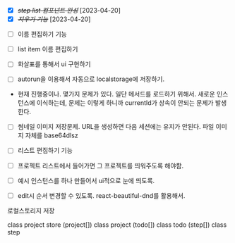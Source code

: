 - [x] ~~_step list 컴포넌트 완성_~~ [2023-04-20]
- [x] ~~_지우기 기능_~~ [2023-04-20]

* [ ] 이름 편집하기 기능
* [ ] list item 이름 편집하기
* [ ] 화살표를 통해서 ui 구현하기

* [ ] autorun을 이용해서 자동으로 localstorage에 저장하기.

- 현재 진행중이나. 몇가지 문제가 있다.
  일단 메서드를 로드하기 위해서. 새로운 인스턴스에 이식하는데,
  문제는 이렇게 하니까 currentId가 상속이 안되는 문제가 발생한다.

* [ ] 썸네일 이미지 저장문제. URL을 생성하면 다음 세션에는 유지가 안된다.
      파일 이미지 자체를 base64dlsz

* [ ] 리스트 편집하기 기능

* [ ] 프로젝트 리스트에서 들어가면 그 프로젝트를 띄워주도록 해야함.
* [ ] 예시 인스턴스를 하나 만들어서 ui적으로 눈에 띄도록.
* [ ] edit시 순서 변경할 수 있도록. react-beautiful-dnd를 활용해서.

로컬스토리지 저장

class project store (project[])
class project (todo[])
class todo (step[])
class step
